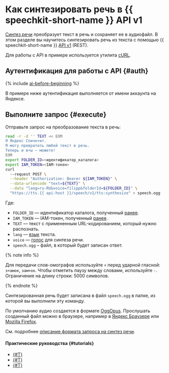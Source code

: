 # Как синтезировать речь в {{ speechkit-short-name }} API v1

[Синтез речи](../tts/index.md) преобразует текст в речь и сохраняет ее в аудиофайл. В этом разделе вы научитесь синтезировать речь из текста с помощью {{ speechkit-short-name }} [API v1](../tts/request.md) (REST).

Для работы с API в примере используется утилита [cURL](https://curl.se/).

## Аутентификация для работы с API {#auth}

{% include [ai-before-beginning](../../_includes/speechkit/ai-before-beginning.md) %}

В примере ниже аутентификация выполняется от имени аккаунта на Яндексе.

## Выполните запрос {#execute}

Отправьте запрос на преобразование текста в речь:

```bash
read -r -d '' TEXT << EOM
Я Яндекс Спичк+ит.
Я могу превратить любой текст в речь.
Теперь и в+ы — можете!
EOM
export FOLDER_ID=<идентификатор_каталога>
export IAM_TOKEN=<IAM-токен>
curl 
  --request POST \
  --header "Authorization: Bearer ${IAM_TOKEN}" \
  --data-urlencode "text=${TEXT}" \
  --data "lang=ru-RU&voice=filipp&folderId=${FOLDER_ID}" \
  "https://tts.{{ api-host }}/speech/v1/tts:synthesize" > speech.ogg
```

Где:

* `FOLDER_ID` — идентификатор каталога, полученный [ранее](#auth).
* `IAM_TOKEN` — IAM-токен, полученный [ранее](#auth).
* `TEXT` — текст с примененным URL-кодированием, который нужно распознать.
* `lang` — [язык](../tts/index.md#langs) текста.
* `voice` — [голос](../tts/voices.md) для синтеза речи.
* `speech.ogg` – файл, в который будет записан ответ.

{% note info %}

Для передачи слов-омографов используйте `+` перед ударной гласной: `з+амок`, `зам+ок`. Чтобы отметить паузу между словами, используйте `-`. Ограничение на длину строки: 5000 символов.

{% endnote %}

Синтезированная речь будет записана в файл `speech.ogg` в папке, из которой вы выполнили эту команду.

По умолчанию аудио создается в формате [OggOpus](https://wiki.xiph.org/OggOpus). Прослушать созданный файл можно в браузере, например в [Яндекс Браузере](https://browser.yandex.ru) или [Mozilla Firefox](http://www.mozilla.org).

См. подробнее [описание формата запроса на синтез речи](../tts/request.md).

#### Практические руководства {#tutorials}

* [{#T}](../tts/api/tts-ogg.md)
* [{#T}](../tts/api/tts-ssml.md)
* [{#T}](../tts/api/tts-wav.md)
